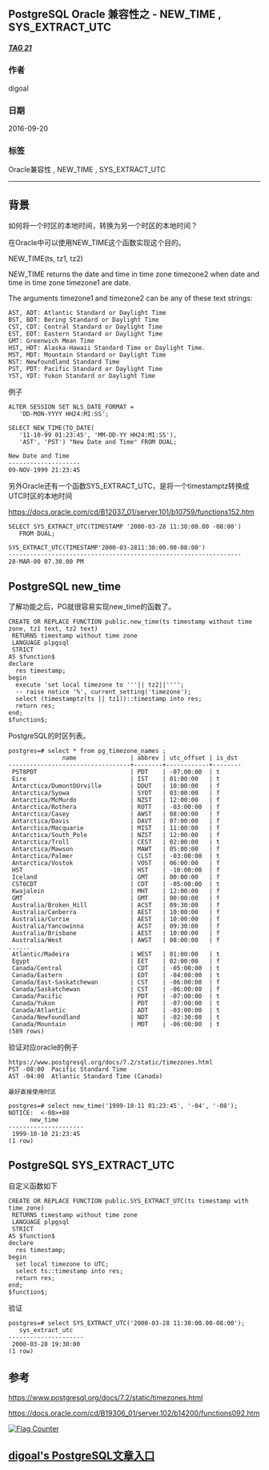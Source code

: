 ## PostgreSQL Oracle 兼容性之 - NEW_TIME , SYS_EXTRACT_UTC
##### [TAG 21](../class/21.md)
          
### 作者         
digoal          
          
### 日期        
2016-09-20       
          
### 标签        
Oracle兼容性 , NEW_TIME , SYS_EXTRACT_UTC  
          
----        
          
## 背景  
如何将一个时区的本地时间，转换为另一个时区的本地时间？  
  
在Oracle中可以使用NEW_TIME这个函数实现这个目的。  
  
NEW_TIME(ts, tz1, tz2)  
  
NEW_TIME returns the date and time in time zone timezone2 when date and time in time zone timezone1 are date.   
  
The arguments timezone1 and timezone2 can be any of these text strings:  
  
```
AST, ADT: Atlantic Standard or Daylight Time
BST, BDT: Bering Standard or Daylight Time
CST, CDT: Central Standard or Daylight Time
EST, EDT: Eastern Standard or Daylight Time
GMT: Greenwich Mean Time
HST, HDT: Alaska-Hawaii Standard Time or Daylight Time.
MST, MDT: Mountain Standard or Daylight Time
NST: Newfoundland Standard Time
PST, PDT: Pacific Standard or Daylight Time
YST, YDT: Yukon Standard or Daylight Time
```
  
例子  
```
ALTER SESSION SET NLS_DATE_FORMAT =
   'DD-MON-YYYY HH24:MI:SS';

SELECT NEW_TIME(TO_DATE(
   '11-10-99 01:23:45', 'MM-DD-YY HH24:MI:SS'),
   'AST', 'PST') "New Date and Time" FROM DUAL;

New Date and Time
--------------------
09-NOV-1999 21:23:45
```
  
另外Oracle还有一个函数SYS_EXTRACT_UTC，是将一个timestamptz转换成UTC时区的本地时间  
  
https://docs.oracle.com/cd/B12037_01/server.101/b10759/functions152.htm  
  
```
SELECT SYS_EXTRACT_UTC(TIMESTAMP '2000-03-28 11:30:00.00 -08:00')
   FROM DUAL;

SYS_EXTRACT_UTC(TIMESTAMP'2000-03-2811:30:00.00-08:00')
-----------------------------------------------------------------
28-MAR-00 07.30.00 PM
```
  
## PostgreSQL new_time
了解功能之后，PG就很容易实现new_time的函数了。  
  
```
CREATE OR REPLACE FUNCTION public.new_time(ts timestamp without time zone, tz1 text, tz2 text)
 RETURNS timestamp without time zone
 LANGUAGE plpgsql
 STRICT
AS $function$
declare 
  res timestamp;
begin
  execute 'set local timezone to '''|| tz2||''''; 
  -- raise notice '%', current_setting('timezone');
  select (timestamptz(ts || tz1))::timestamp into res;
  return res;
end;
$function$;
```
  
PostgreSQL的时区列表。  
```
postgres=# select * from pg_timezone_names ;
               name               | abbrev | utc_offset | is_dst 
----------------------------------+--------+------------+--------
 PST8PDT                          | PDT    | -07:00:00  | t
 Eire                             | IST    | 01:00:00   | t
 Antarctica/DumontDUrville        | DDUT   | 10:00:00   | f
 Antarctica/Syowa                 | SYOT   | 03:00:00   | f
 Antarctica/McMurdo               | NZST   | 12:00:00   | f
 Antarctica/Rothera               | ROTT   | -03:00:00  | f
 Antarctica/Casey                 | AWST   | 08:00:00   | f
 Antarctica/Davis                 | DAVT   | 07:00:00   | f
 Antarctica/Macquarie             | MIST   | 11:00:00   | f
 Antarctica/South_Pole            | NZST   | 12:00:00   | f
 Antarctica/Troll                 | CEST   | 02:00:00   | t
 Antarctica/Mawson                | MAWT   | 05:00:00   | f
 Antarctica/Palmer                | CLST   | -03:00:00  | t
 Antarctica/Vostok                | VOST   | 06:00:00   | f
 HST                              | HST    | -10:00:00  | f
 Iceland                          | GMT    | 00:00:00   | f
 CST6CDT                          | CDT    | -05:00:00  | t
 Kwajalein                        | MHT    | 12:00:00   | f
 GMT                              | GMT    | 00:00:00   | f
 Australia/Broken_Hill            | ACST   | 09:30:00   | f
 Australia/Canberra               | AEST   | 10:00:00   | f
 Australia/Currie                 | AEST   | 10:00:00   | f
 Australia/Yancowinna             | ACST   | 09:30:00   | f
 Australia/Brisbane               | AEST   | 10:00:00   | f
 Australia/West                   | AWST   | 08:00:00   | f
......
 Atlantic/Madeira                 | WEST   | 01:00:00   | t
 Egypt                            | EET    | 02:00:00   | f
 Canada/Central                   | CDT    | -05:00:00  | t
 Canada/Eastern                   | EDT    | -04:00:00  | t
 Canada/East-Saskatchewan         | CST    | -06:00:00  | f
 Canada/Saskatchewan              | CST    | -06:00:00  | f
 Canada/Pacific                   | PDT    | -07:00:00  | t
 Canada/Yukon                     | PDT    | -07:00:00  | t
 Canada/Atlantic                  | ADT    | -03:00:00  | t
 Canada/Newfoundland              | NDT    | -02:30:00  | t
 Canada/Mountain                  | MDT    | -06:00:00  | t
(589 rows)
```
  
验证对应oracle的例子  
```
https://www.postgresql.org/docs/7.2/static/timezones.html
PST	-08:00	Pacific Standard Time
AST	-04:00	Atlantic Standard Time (Canada)
  
最好直接使用时区  
  
postgres=# select new_time('1999-10-11 01:23:45', '-04', '-08');
NOTICE:  <-08>+08
      new_time       
---------------------
 1999-10-10 21:23:45
(1 row)
```
    
## PostgreSQL SYS_EXTRACT_UTC
自定义函数如下  
```
CREATE OR REPLACE FUNCTION public.SYS_EXTRACT_UTC(ts timestamp with time zone)
 RETURNS timestamp without time zone
 LANGUAGE plpgsql
 STRICT
AS $function$
declare 
  res timestamp;
begin
  set local timezone to UTC;
  select ts::timestamp into res;
  return res;
end;
$function$;
```
  
验证  
```
postgres=# select SYS_EXTRACT_UTC('2000-03-28 11:30:00.00-08:00');
   sys_extract_utc   
---------------------
 2000-03-28 19:30:00
(1 row)
```
  
## 参考  
  
https://www.postgresql.org/docs/7.2/static/timezones.html  
    
https://docs.oracle.com/cd/B19306_01/server.102/b14200/functions092.htm  
  
  
  
<a rel="nofollow" href="http://info.flagcounter.com/h9V1"  ><img src="http://s03.flagcounter.com/count/h9V1/bg_FFFFFF/txt_000000/border_CCCCCC/columns_2/maxflags_12/viewers_0/labels_0/pageviews_0/flags_0/"  alt="Flag Counter"  border="0"  ></a>  
  
  
  
  
## [digoal's PostgreSQL文章入口](https://github.com/digoal/blog/blob/master/README.md "22709685feb7cab07d30f30387f0a9ae")
  

